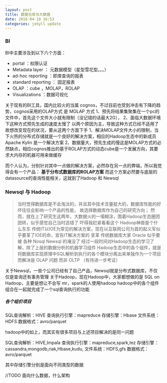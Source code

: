 ```yaml
---
layout: post
title: 数据仓库与大数据
date: 2016-04-10 16:53
categories: jekyll update
---
```



### BI
	
BI中主要涉及到以下六个方面：

+ portal ：权限认证
+ Metadata layer ： 元数据模型（星型雪花型。。。）
+ ad-hoc reporting ：即席查询的报表
+ standard reporting ： 固定报表
+ OLAP ：cube ，MOLAP，ROLAP
+ Visualizations ：数据可视化 

关于现有的BI工具，国内比较火的当属 cognos，不过目前也受到冲击有下降的趋势，cognos采用的OLAP方式
是 MOLAP 方式
1、预先将结果集聚集在一个pc的文件中，首先这个文件大小就有限制（没记错的话最大2G），
2、面临大数据环境下这种方式预先生成的速度太慢了
以两个原因为主，导致这种方式已经不适用了
故想改变现在的状况，要从这两个方面下手
1、解决MOLAP文件大小的限制，当下火热的分布式存储就是一个良好的解决方案，相应的Hadoop生态中的新成员 Apache Kylin 是一个解决方案
2、数据量大，预先生成的慢这是MOLAP方式的必然缺点，相应cognos推出的基于ROLAP方式的动态cube是一个发展方向，其要求大内存的机器可用来做缓存

而个人认为，分别针对其中一点做的解决方案，必然存在另一点的弊端，所以我觉得会有一个产品：
	**基于分布式数据库的ROLAP方案**
而这个方案必然要与底层的datasource的查询性能相关，这就到了Hadoop 和 Newsql

### Newsql 与 Hadoop

> 当时觉得数据库是不会淘汰的，并且其中技术含量挺大的，数据库性能的好坏往往会影响一个产品的性能，
> 故选择数据库作为自己的研究方向；
> 然而，就在上了研究生这两年，大数据火的一塌糊涂，围着Hadoop生态圈团团转，似乎感觉自己当时选错了
> 吓得我赶紧看看这个 Hadoop神兽是个什么东东
> 传统IT以IOE为常见的解决方案，现在以互联网公司为首的起义军似乎要革了IOE的命，宣告IT解决方案的
> 变革
> 传统数据库大家 Oracle 似乎要被 各种 Nosql Newsql 的淹没了
> 经过一段时间对Hadoop生态的学习了解，除了上层的数据分析的机器学习组件
> Hadoop生态中的各个组件，就是将数据库实现原理中SQL解析到执行的各个模块分离出来单独作为一个项目
> 而解决是 OLAP 问题 而非 OLTP （有待进一步考证）

关于Newsql，一些个公司已经有了自己产品，Newsql就是分布式数据库，不仅仅是查询还有事务管理
关于Hadoop，现在Hadoop中，大家都想做的是 SQL on Hadoop，主要是想让不会写 mr，spark的人使用hadoop
hadoop中的各个组件组合在一起就完成了一个sql查询执行的功能

##### 各个组价项目

SQL查询解析：HIVE
查询执行引擎：mapreduce
存储引擎：Hbase
文件系统：HDFS
数据格式：avro/parquet

hadoop中的如上，而其实有很多项目与上述项目解决的是同一问题

SQL查询解析：HIVE,Impala
查询执行引擎：mapreduce,spark,tez
存储引擎：cassandra,mongodb,riak,Hbase,kudu,
文件系统：HDFS,gfs
数据格式：avro/parquet

其中存储引擎分别是面向不同类型的数据

//TODO 面向什么数据，什么架构















